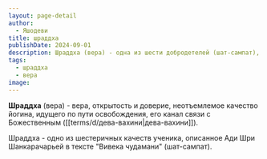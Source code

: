 ```yaml
---
layout: page-detail
author:
  - Яшодеви
title: шраддха
publishDate: 2024-09-01
description: Шраддха (вера) - одна из шести добродетелей (шат-сампат), вера, открытость и доверие, неотъемлемое качество йогина, идущего по пути освобождения, его канал связи с Божественным (дева-вахини);
tags:
  - шраддха
  - вера
image:
---
```

**Шраддха** (вера) - вера, открытость и доверие, неотъемлемое качество йогина, идущего по пути освобождения, его канал связи с Божественным ([[terms/d/дева-вахини|дева-вахини]]).

Шраддха - одно из шестеричных качеств ученика, описанное Ади Шри Шанкарачарьей в тексте "Вивека чудамани" (шат-сампат).

